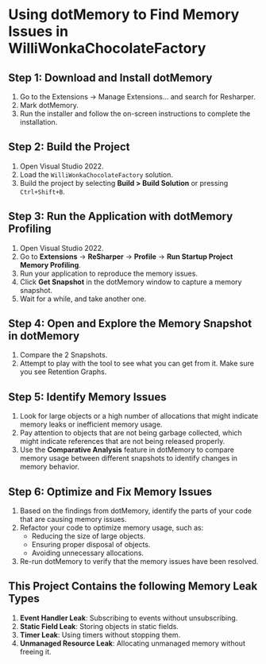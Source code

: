 # Using dotMemory to Find Memory Issues in WilliWonkaChocolateFactory

## Step 1: Download and Install dotMemory
1. Go to the Extensions -> Manage Extensions... and search for Resharper.
2. Mark dotMemory.
3. Run the installer and follow the on-screen instructions to complete the installation.

## Step 2: Build the Project
1. Open Visual Studio 2022.
2. Load the `WilliWonkaChocolateFactory` solution.
3. Build the project by selecting __Build > Build Solution__ or pressing `Ctrl+Shift+B`.

## Step 3: Run the Application with dotMemory Profiling
1. Open Visual Studio 2022.
2. Go to __Extensions__ -> __ReSharper__ -> __Profile__ -> __Run Startup Project Memory Profiling__.
3. Run your application to reproduce the memory issues.
4. Click __Get Snapshot__ in the dotMemory window to capture a memory snapshot.
5. Wait for a while, and take another one.

## Step 4: Open and Explore the Memory Snapshot in dotMemory
1. Compare the 2 Snapshots.
2. Attempt to play with the tool to see what you can get from it. Make sure you see Retention Graphs.

## Step 5: Identify Memory Issues
1. Look for large objects or a high number of allocations that might indicate memory leaks or inefficient memory usage.
2. Pay attention to objects that are not being garbage collected, which might indicate references that are not being released properly.
3. Use the __Comparative Analysis__ feature in dotMemory to compare memory usage between different snapshots to identify changes in memory behavior.

## Step 6: Optimize and Fix Memory Issues
1. Based on the findings from dotMemory, identify the parts of your code that are causing memory issues.
2. Refactor your code to optimize memory usage, such as:
   - Reducing the size of large objects.
   - Ensuring proper disposal of objects.
   - Avoiding unnecessary allocations.
3. Re-run dotMemory to verify that the memory issues have been resolved.

## This Project Contains the following Memory Leak Types

1. **Event Handler Leak**: Subscribing to events without unsubscribing.
2. **Static Field Leak**: Storing objects in static fields.
3. **Timer Leak**: Using timers without stopping them.
4. **Unmanaged Resource Leak**: Allocating unmanaged memory without freeing it.


